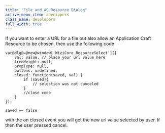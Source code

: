 ```yaml
---
title: "File and AC Resource Dialog"
active_menu_item: developers
class_name: developers
full_width: true
---
```



If you want to enter a URL for a file but also allow an Application Craft Resource to be chosen, then use the following code

    var@dlg@=@new@window['WiziCore_ResourceSelect']({
        val: value, // place your url value here
        treeHeight: null,
        propType: null,
        buttons: undefined,
        closed: function(saved, val) {
            if (saved){
                // selection was not canceled
            }
            //close code
        }
    });
     
    saved == false
   

with the on closed event you will get the new url value selected by user. If then the user pressed cancel.

